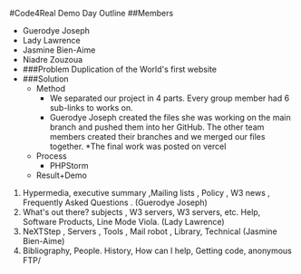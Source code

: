 #Code4Real Demo Day Outline
##Members
* Guerodye Joseph
* Lady Lawrence
* Jasmine Bien-Aime
* Niadre Zouzoua
* ###Problem
Duplication of the World's first website
* ###Solution
  * Method  
    * We separated our project in 4 parts. Every group member had 6 sub-links to works on.  
    * Guerodye Joseph created the files she was working on the main branch and pushed them into her GitHub. The  other team
    members created their branches and we merged our files together.
    *The final work was posted on vercel
  * Process
    * PHPStorm
  * Result+Demo 
1. Hypermedia, executive summary  ,Mailing lists , Policy , W3 news , Frequently Asked Questions . (Guerodye Joseph)
2. What's out there?  subjects , W3 servers, W3 servers, etc. Help, Software Products,  Line Mode Viola. (Lady Lawrence)
3. NeXTStep , Servers , Tools , Mail robot , Library, Technical (Jasmine Bien-Aime)
4. Bibliography, People. History, How can I help,  Getting code, anonymous FTP/ 
   




 


  
